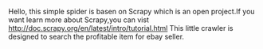 Hello, this simple spider is basen on Scrapy which is an open project.If you want learn more about Scrapy,you can vist http://doc.scrapy.org/en/latest/intro/tutorial.html  This little crawler is designed to search the profitable item for ebay seller. 

